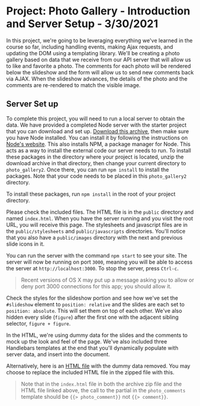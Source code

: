 
# Project: Photo Gallery - Introduction and Server Setup - 3/30/2021

In this project, we're going to be leveraging everything we've learned in the course so far, including handling events, making Ajax requests, and updating the DOM using a templating library. We'll be creating a photo gallery based on data that we receive from our API server that will allow us to like and favorite a photo. The comments for each photo will be rendered below the slideshow and the form will allow us to send new comments back via AJAX. When the slideshow advances, the details of the photo and the comments are re-rendered to match the visible image.

## Server Set up

To complete this project, you will need to run a local server to obtain the data. We have provided a completed Node server with the starter project that you can download and set up. [Download this archive](https://d3905n0khyu9wc.cloudfront.net/photo_gallery/photo_gallery.zip), then make sure you have Node installed. You can install it by following the instructions on [Node's website](http://nodejs.org/). This also installs NPM, a package manager for Node. This acts as a way to install the external code our server needs to run. To install these packages in the directory where your project is located, unzip the download archive in that directory, then change your current directory to `photo_gallery2`. Once there, you can run `npm install` to install the packages. Note that your code needs to be placed in this `photo_gallery2` directory.

To install these packages, run `npm install` in the root of your project directory.

Please check the included files. The HTML file is in the `public` directory and named `index.html`. When you have the server running and you visit the root URL, you will receive this page. The stylesheets and javascript files are in the `public/stylesheets` and `public/javascripts` directories. You'll notice that you also have a `public/images` directory with the next and previous slide icons in it.

You can run the server with the command `npm start` to see your site. The server will now be running on port `3000`, meaning you will be able to access the server at `http://localhost:3000`. To stop the server, press `Ctrl-c`.

> Recent versions of OS X may put up a message asking you to allow or deny port 3000 connections for this app; you should allow it.

Check the styles for the slideshow portion and see how we've set the `#slideshow` element to `position: relative` and the slides are each set to `position: absolute`. This will set them on top of each other. We've also hidden every slide (`figure`) after the first one with the adjacent sibling selector, `figure + figure`.

In the HTML, we're using dummy data for the slides and the comments to mock up the look and feel of the page. We've also included three Handlebars templates at the end that you'll dynamically populate with server data, and insert into the document.

Alternatively, here is an [HTML file](https://d3905n0khyu9wc.cloudfront.net/photo_gallery/index.html) with the dummy data removed. You may choose to replace the included HTML file in the zipped file with this.

> Note that in the `index.html` file in both the archive zip file and the HTML file linked above, the call to the partial in the `photo_comments` template should be `{{> photo_comment}}` not `{{> comment}}`.
